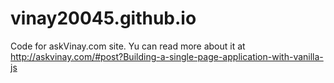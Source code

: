# vinay20045.github.io
Code for askVinay.com site. Yu can read more about it at http://askvinay.com/#post?Building-a-single-page-application-with-vanilla-js